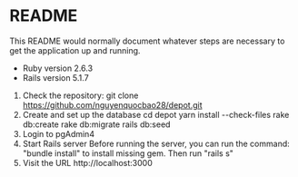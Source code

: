 # README

This README would normally document whatever steps are necessary to get the
application up and running.



* Ruby version
    2.6.3
* Rails version
    5.1.7
1. Check the repository: git clone https://github.com/nguyenquocbao28/depot.git
2. Create and set up the database
    cd depot
    yarn install --check-files
    rake db:create
    rake db:migrate
    rails db:seed
3. Login to pgAdmin4   
4. Start Rails server
    Before running the server, you can run the command: "bundle install" to install missing gem. Then run "rails s"
5. Visit the URL http://localhost:3000
